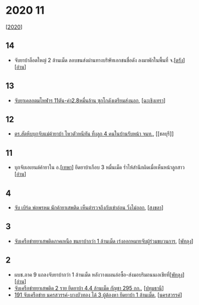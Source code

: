 # 2020 11

[[2020]]

## 14

- จับยาบ้าล็อตใหญ่ 2 ล้านเม็ด ลอบขนส่งผ่านทางบริษัทเอกชนชื่อดัง ลงมาพักในพื้นที่ จ.[[ตรัง]] [[อ่าน](https://mgronline.com/south/detail/9630000117741)]

## 13

- [จับยาเคลอตมโหฬาร 11ตัน-ค่า2.8หมื่นล้าน ซุกโกดังเตรียมส่งนอก](https://www.naewna.com/local/531494), [[ฉะเชิงเทรา]]

## 12
- [ตร.สัตหีบบุกจับแม่ค้ายาบ้า ไหวตัวหนีทัน ทิ้งลูก 4 คนในบ้านรับหน้า จนท.](https://www.thairath.co.th/news/crime/1975617), [[ชลบุรี]]

## 11

- บุกจับเอเยนต์ค้ายาใน อ.[[เทพา]] ยึดยาบ้าเกือบ 3 หมื่นเม็ด ร่ำไห้สำนึกผิดเมื่อเห็นหน้าลูกสาว [[อ่าน](https://mgronline.com/south/detail/9630000116763)]

## 4
- [จับ เบิร์ด พ่อพรหม นักค้ายาเสพติด เห็นตำรวจถึงกับเข่าอ่อน วิ่งไม่ออก](https://news.ch7.com/detail/447622), [[สงขลา]]

## 3

- [จับเครือข่ายยาเสพติดภาคเหนือ ขนยาบ้ากว่า 1 ล้านเม็ด เร่งออกหมายจับผู้ร่วมขบวนการ](https://news.ch7.com/detail/447194), [[พัทลุง]]

## 2

- ผบช.ภาค 9 แถลงจับยาบ้ากว่า 1 ล้านเม็ด หลังวางแผนล่อซื้อ-ส่งมอบริมถนนเอเชียที่[[พัทลุง]] [[อ่าน](https://mgronline.com/south/detail/9630000113485)]
- [จับเครือข่ายยาเสพติด 2 ราย ยึดยาบ้า 4.4 ล้านเม็ด กัญชา 295 กก.](https://siamrath.co.th/n/194156), [[ปทุมธานี]]
- [191 จับเครือข่าย นครสวรรค์-บางบัวทอง ได้ 3 ผู้ต้องหา ยึดยาบ้า 1 ล้านเม็ด](https://www.thairath.co.th/news/crime/1967381), [[นครสวรรค์]]


[//begin]: # "Autogenerated link references for markdown compatibility"
[2020]: 2020 "2020"
[ตรัง]: ตรัง "ตรัง"
[ฉะเชิงเทรา]: ฉะเชิงเทรา "ฉะเชิงเทรา"
[เทพา]: เทพา "เทพา"
[สงขลา]: สงขลา "สงขลา"
[พัทลุง]: พัทลุง "พัทลุง"
[ปทุมธานี]: ปทุมธานี "ปทุมธานี"
[นครสวรรค์]: นครสวรรค์ "นครสวรรค์"
[//end]: # "Autogenerated link references"